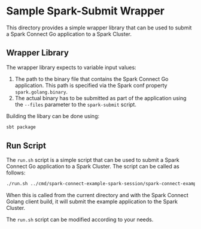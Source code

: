 # Sample Spark-Submit Wrapper

This directory provides a simple wrapper library that can be used to submit a Spark Connect Go application to a Spark Cluster. 

## Wrapper Library

The wrapper library expects to variable input values:

1. The path to the binary file that contains the Spark Connect Go application. This path is specified via the Spark conf property `spark.golang.binary`.
2. The actual binary has to be submitted as part of the application using the `--files` parameter to the `spark-submit` script.

Building the libary can be done using:

```bash
sbt package
```

## Run Script

The `run.sh` script is a simple script that can be used to submit a Spark Connect Go application to a Spark Cluster. The script can be called as follows:

```bash
./run.sh ../cmd/spark-connect-example-spark-session/spark-connect-example-spark-session
```

When this is called from the current directory and with the Spark Connect Golang client build, it will submit the example application to the Spark Cluster.

The `run.sh` script can be modified according to your needs.